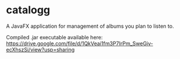 # catalogg

A JavaFX application for management of albums you plan to listen to.

Compiled .jar executable available here: https://drive.google.com/file/d/1QkVeai1fm3P7IrPm_SweGiv-ecXhszSi/view?usp=sharing
